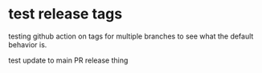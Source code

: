 # test release tags

testing github action on tags for multiple branches to see what the default behavior is.

test update to main PR release thing